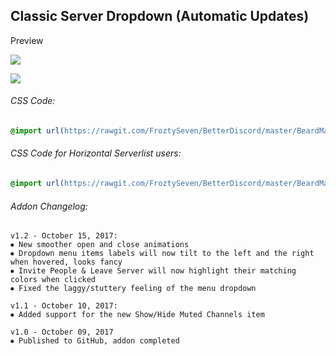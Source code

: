
## Classic Server Dropdown (Automatic Updates)


Preview

![](https://vgy.me/aHUKBH.jpg)

![](https://vgy.me/b4NKBS.gif)

###### CSS Code:
```css
@import url(https://rawgit.com/FroztySeven/BetterDiscord/master/BeardMaterial_Addons/ClassicServerDropdown/code.css);
```
###### CSS Code for Horizontal Serverlist users:
```css
@import url(https://rawgit.com/FroztySeven/BetterDiscord/master/BeardMaterial_Addons/ClassicServerDropdown/codeHS.css);
```
###### Addon Changelog:
```
v1.2 - October 15, 2017:
⦁ New smoother open and close animations
⦁ Dropdown menu items labels will now tilt to the left and the right when hovered, looks fancy
⦁ Invite People & Leave Server will now highlight their matching colors when clicked
⦁ Fixed the laggy/stuttery feeling of the menu dropdown

v1.1 - October 10, 2017:
⦁ Added support for the new Show/Hide Muted Channels item

v1.0 - October 09, 2017
⦁ Published to GitHub, addon completed
```

